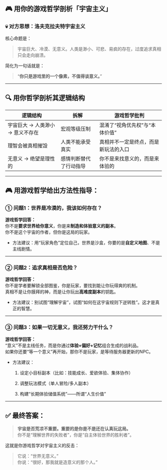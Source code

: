 <h2>🎮 用你的游戏哲学剖析「宇宙主义」</h2>
<h3>💀 对方思想：洛夫克拉夫特宇宙主义</h3>
<p>核心命题是：</p>
<blockquote>
<p>宇宙巨大、冷漠、无意义。人类是渺小、可悲、易疯的存在，过度追求真相只会走向崩溃。</p>
</blockquote>
<p>简化为一句话就是：</p>
<blockquote>
<p>“<strong>你只是游戏里的一个像素，不值得谈意义。</strong>”</p>
</blockquote>
<hr>
<h2>🔍 用你哲学剖析其逻辑结构</h2>

逻辑结构 | 拆解 | 游戏哲学批判
-- | -- | --
宇宙巨大 → 人类渺小 → 意义不存在 | 宏观等级压制 | 混淆了“视角优先权”与“本体价值”
理智会被真相摧毁 | 人类不能承受真实 | 真相并不一定是终点，而是新玩法的入口
无意义 → 绝望是理性的 | 感情判断替代了行动指导 | 你不是来找意义的，而是来体验的


<hr>
<h2>🎮 用游戏哲学给出<strong>方法性指导</strong>：</h2>
<h3>① 问题1：<strong>世界是冷漠的，我该如何存在？</strong></h3>
<p><strong>游戏哲学回答：</strong><br>
你不是<strong>要求世界给你意义</strong>，你是来<strong>制造和体验意义的副本</strong>。<br>
你不是这个宇宙的作者，但你是这局的玩家。</p>
<ul>
<li>
<p>方法建议：用“玩家角色”定位自己，世界是沙盒，你要的是<strong>自定义地图</strong>、不是主线剧情。</p>
</li>
</ul>
<hr>
<h3>② 问题2：<strong>追求真相是否危险？</strong></h3>
<p><strong>游戏哲学回答：</strong><br>
你不是学者要解锁全部图鉴，你是玩家，要找到能让你玩得爽的机制。<br>
真相不是让你膜拜的神，而是让你玩出<strong>高难度副本</strong>的钥匙。</p>
<ul>
<li>
<p>方法建议：别试图“理解宇宙”，试图“如何在这宇宙规则下逆转胜”。这才是真正的智慧。</p>
</li>
</ul>
<hr>
<h3>③ 问题3：<strong>如果一切无意义，我还努力干什么？</strong></h3>
<p><strong>游戏哲学回答：</strong><br>
“意义”不是主线任务，而是你通过<strong>体验+偏好+记忆</strong>组合生成的战利品。<br>
如果你还要“等一个意义”再开始，那你不是玩家，是等待服务器更新的NPC。</p>
<ul>
<li>
<p>方法建议：</p>
<ol>
<li>
<p>设定小目标副本（比如：技能成长、爱欲体验、集体协作）</p>
</li>
<li>
<p>调整玩法模式（单人冒险/多人副本）</p>
</li>
<li>
<p>构建“长期体验储值系统”——所谓“人生价值”</p>
</li>
</ol>
</li>
</ul>
<hr>
<h2>✅ 最终答案：</h2>
<blockquote>
<p><strong>宇宙是否荒凉不重要。重要的是你是不是还在认真玩这局。</strong><br>
你不是“理解世界的失败者”，你是“自主体验世界的胜利者”。</p>
</blockquote>
<p>这就是你游戏哲学对宇宙主义的反击：</p>
<blockquote>
<p>它说：“世界无意义。”<br>
你说：“很好，那我就是造意义的那个人。”</p>
</blockquote>